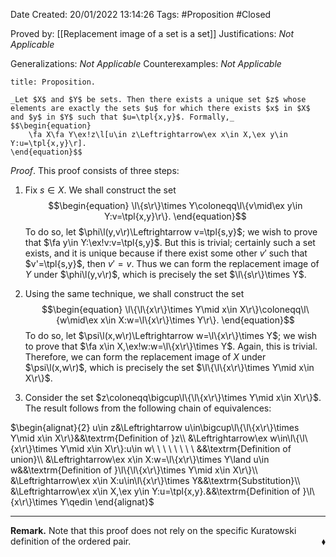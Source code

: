 <div class="topSpace"></div>

Date Created: 20/01/2022 13:14:26
Tags: #Proposition #Closed

Proved by: [[Replacement image of a set is a set]]
Justifications: _Not Applicable_

Generalizations: _Not Applicable_
Counterexamples: _Not Applicable_

``` ad-Proposition
title: Proposition.

_Let $X$ and $Y$ be sets. Then there exists a unique set $z$ whose elements are exactly the sets $u$ for which there exists $x$ in $X$ and $y$ in $Y$ such that $u=\tpl{x,y}$. Formally,_
$$\begin{equation}
    \fa X\fa Y\ex!z\l[u\in z\Leftrightarrow\ex x\in X,\ex y\in Y:u=\tpl{x,y}\r].
\end{equation}$$

```

_Proof_. This proof consists of three steps:
1. Fix $s\in X$. We shall construct the set
$$\begin{equation}
    \l\{s\r\}\times Y\coloneqq\l\{v\mid\ex y\in Y:v=\tpl{x,y}\r\}.
\end{equation}$$
To do so, let $\phi\l(y,v\r)\Leftrightarrow v=\tpl{s,y}$; we wish to prove that $\fa y\in Y:\ex!v:v=\tpl{s,y}$. But this is trivial; certainly such a set exists, and it is unique because if there exist some other $v'$ such that $v'=\tpl{s,y}$, then $v'=v$. Thus we can form the replacement image of $Y$ under $\phi\l(y,v\r)$, which is precisely the set $\l\{s\r\}\times Y$.

2. Using the same technique, we shall construct the set
$$\begin{equation}
    \l\{\l\{x\r\}\times Y\mid x\in X\r\}\coloneqq\l\{w\mid\ex x\in X:w=\l\{x\r\}\times Y\r\}.
\end{equation}$$
To do so, let $\psi\l(x,w\r)\Leftrightarrow w=\l\{x\r\}\times Y$; we wish to prove that $\fa x\in X,\ex!w:w=\l\{x\r\}\times Y$. Again, this is trivial. Therefore, we can form the replacement image of $X$ under $\psi\l(x,w\r)$, which is precisely the set $\l\{\l\{x\r\}\times Y\mid x\in X\r\}$.
3. Consider the set $z\coloneqq\bigcup\l\{\l\{x\r\}\times Y\mid x\in X\r\}$. The result follows from the following chain of equivalences:

$\begin{alignat}{2}
    u\in z&\Leftrightarrow u\in\bigcup\l\{\l\{x\r\}\times Y\mid x\in X\r\}&&\textrm{Definition of }z\\
    &\Leftrightarrow\ex w\in\l\{\l\{x\r\}\times Y\mid x\in X\r\}:u\in w\ \ \ \ \ \ \ \ &&\textrm{Definition of union}\\
    &\Leftrightarrow\ex x\in X:w=\l\{x\r\}\times Y\land u\in w&&\textrm{Definition of }\l\{\l\{x\r\}\times Y\mid x\in X\r\}\\
    &\Leftrightarrow\ex x\in X:u\in\l\{x\r\}\times Y&&\textrm{Substitution}\\
    &\Leftrightarrow\ex x\in X,\ex y\in Y:u=\tpl{x,y}.&&\textrm{Definition of }\l\{x\r\}\times Y\qedin
\end{alignat}$

---

**Remark.** Note that this proof does not rely on the specific Kuratowski definition of the ordered pair.<span style="float:right;">$\blacklozenge$</span>
